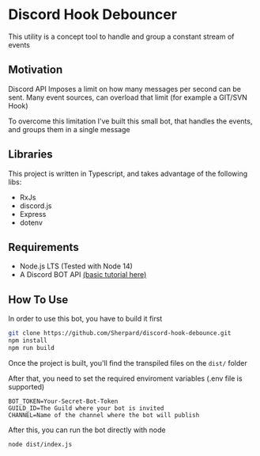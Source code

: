 # Discord Hook Debouncer

This utility is a concept tool to handle and group a constant stream of events

## Motivation

Discord API Imposes a limit on how many messages per second can be sent. Many event sources, can overload that limit (for example a GIT/SVN Hook)

To overcome this limitation I've built this small bot, that handles the events, and groups them in a single message

## Libraries

This project is written in Typescript, and takes advantage of the following libs:

* RxJs
* discord.js
* Express
* dotenv

## Requirements

* Node.js LTS (Tested with Node 14)
* A Discord BOT API [(basic tutorial here)](https://www.digitalocean.com/community/tutorials/how-to-build-a-discord-bot-with-node-js)

## How To Use

In order to use this bot, you have to build it first

```bash
git clone https://github.com/Sherpard/discord-hook-debounce.git
npm install
npm run build
```

Once the project is built, you'll find the transpiled files on the `dist/` folder

After that, you need to set the required enviroment variables (.env file is supported)

```properties
BOT_TOKEN=Your-Secret-Bot-Token
GUILD_ID=The Guild where your bot is invited
CHANNEL=Name of the channel where the bot will publish
```

After this, you can run the bot directly with node

`node dist/index.js`
